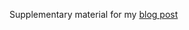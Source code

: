 Supplementary material for my [blog post](https://orjpap.github.io/swift/real-time/audio/avfoundation/2020/06/19/avaudiosourcenode.html)
